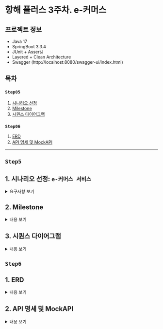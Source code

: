# 항해 플러스 3주차. e-커머스

## 프로젝트 정보
- Java 17
- SpringBoot 3.3.4
- JUnit + AssertJ
- Layered + Clean Architecture
- Swagger (http://localhost:8080/swagger-ui/index.html)

## 목차

### `Step05`
1. [시나리오 선정](#1-시나리오-선정-e-커머스-서비스)
2. [Milestone](#2-Milestone)
3. [시퀀스 다이어그램](#3-시퀀스-다이어그램)

### `Step06`
1. [ERD](#1-erd)
2. [API 명세 및 MockAPI](#2-api-명세-및-mockapi)

---

## `Step5`
## 1. 시나리오 선정: `e-커머스 서비스`
<details>
<summary>요구사항 보기</summary>

### Description
- `e-커머스 상품 주문 서비스`를 구현해 봅니다.
- 상품 주문에 필요한 메뉴 정보들을 구성하고 조회가 가능해야 합니다.
- 사용자는 상품을 여러개 선택해 주문할 수 있고, 미리 충전한 잔액을 이용합니다.
- 상품 주문 내역을 통해 판매량이 가장 높은 상품을 추천합니다.

### Requirements
- 아래 4가지 API 를 구현합니다.
    - 잔액 충전 / 조회 API
    - 상품 조회 API
    - 주문 / 결제 API
    - 인기 판매 상품 조회 API
- 각 기능 및 제약사항에 대해 단위 테스트를 반드시 하나 이상 작성하도록 합니다.
- 다수의 인스턴스로 어플리케이션이 동작하더라도 기능에 문제가 없도록 작성하도록 합니다.
- `동시성 이슈`를 고려하여 구현합니다.
- 재고 관리에 문제 없도록 구현합니다.

### API Specs

`기본 과제`

1️⃣ `주요` 잔액 충전 / 조회 API
- 결제에 사용될 금액을 충전하는 API 를 작성합니다.
- 사용자 식별자 및 충전할 금액을 받아 잔액을 충전합니다.
- 사용자 식별자를 통해 해당 사용자의 잔액을 조회합니다.

2️⃣ `기본` 상품 조회 API
- 상품 정보(ID, 이름, 가격, 잔여수량)을 조회하는 API 를 작성합니다.
- 조회 시점의 상품별 잔여수량이 정확하면 좋습니다.

3️⃣ `주요` 주문 / 결제 API
- 사용자 식별자와 (상품 ID, 수량) 목록을 입력받아 주문하고 결제를 수행하는 API 를 작성합니다.
- 결제는 기 충전된 잔액을 기반으로 수행하며 성공할 시 잔액을 차감해야 합니다.
- 데이터 분석을 위해 결제 성공 시에 실시간으로 주문 정보를 데이터 플랫폼에 전송해야 합니다.
  - 데이터 플랫폼이 어플리케이션 `외부` 라는 가정만 지켜 작업해 주시면 됩니다.
  - 데이터 플랫폼으로의 전송 기능은 Mock API, Fake Module 등 다양한 방법으로 접근해 봅니다.

4️⃣ `기본` 상위 상품 조회 API
- 최근 3일간 가장 많이 팔린 상위 5개 상품 정보를 제공하는 API 를 작성합니다.
- 통계 정보를 다루기 위한 기술적 고민을 충분히 해보도록 합니다.

`심화 과제`

5️⃣ `심화` 장바구니 기능
- 사용자는 구매 이전에 관심 있는 상품들을 장바구니에 적재할 수 있습니다.
- 이 기능을 제공하기 위해 `장바구니에 상품 추가/삭제` API 와 `장바구니 조회` API 가 필요합니다.
- 위 두 기능을 제공하기 위해 어떤 요구사항의 비즈니스 로직을 설계해야 할지 고민해 봅니다.

`💡KEY POINT`

- 동시에 여러 주문이 들어올 경우, 유저의 보유 잔고에 대한 처리가 정확해야 합니다.
- 각 상품의 재고 관리가 정상적으로 이루어져 잘못된 주문이 발생하지 않도록 해야 합니다.

</details>

## 2. Milestone
<details>
<summary>내용 보기</summary>

### 1주차 (2024년 10월 05일 ~ 2024년 10월 11일)
- `주요 목표`: 프로젝트 시작 및 기본 API 설계
- `작업 내용`
  - Milestone 작성
  - 시퀀스 다이어그램 작성
  - ERD 작성
  - API 명세 및 MockAPI 작성

### 2주차 (2024년 10월 12일 ~ 2024년 10월 18일)
- `주요 목표`: 기능 구현
- `작업 내용`
  - 잔액 충전 / 조회 API 구현
  - 상품 조회 API / 상위 상품 조회 API 구현
  - 주문 / 결제 API 구현
  - 장바구니 기능 구현

### 3주차 (2024년 10월 19일 ~ 2024년 10월 25일)
- `주요 목표`: 기능 고도화 및 리팩토링
- `작업 내용`
  - 코드 리팩토링 및 최적화
  - 예외 처리 강화
  - 통합 테스트 작성

</details>

## 3. 시퀀스 다이어그램
<details>
<summary>내용 보기</summary>

### Ver.1주차 (2024년 10월 05일 ~ 2024년 10월 11일)
- 클라이언트, 도메인 모듈, 데이터 플랫폼을 기본 구조로 시퀀스 다이어그램을 작성 
- 추후 과제 요구사항에 맞춰 점차 고도화 예정
- Mermaid 로딩 문제로 인한 다이어그램 통합

```mermaid
sequenceDiagram
  participant 클라이언트
  participant 유저
  participant 상품
  participant 주문
  participant 결제
  participant 장바구니
  participant 데이터 플랫폼
  
  Note left of 클라이언트: 1. 잔액 조회 API
  클라이언트->>+유저: 잔액 조회 요청
  유저->>+데이터 플랫폼: 잔액 정보 조회
  데이터 플랫폼-->>-유저: 잔액 정보 반환
  유저-->>-클라이언트: 잔액 정보 응답

  Note left of 클라이언트: 2. 잔액 충전 API
  클라이언트->>+유저: 잔액 충전 요청
  유저->>+데이터 플랫폼: 잔액 업데이트 (충전)
  데이터 플랫폼-->>-유저: 잔액 업데이트 완료
  유저-->>-클라이언트: 잔액 충전 완료 응답

  Note left of 클라이언트: 3. 상품 조회 API
  클라이언트->>+상품: 상품 조회 요청
  상품->>+데이터 플랫폼: 상품 정보 조회
  데이터 플랫폼-->>-상품: 상품 정보 반환
  상품-->>-클라이언트: 상품 정보 반환

  Note left of 클라이언트: 4. 상위 상품 조회 API
  클라이언트->>+상품: 상위 상품 조회 요청
  상품->>+주문: 최근 3일간 인기 상위 상품 조회 요청
  주문->>+데이터 플랫폼: 최근 3일간 인기 상위 상품 정보 조회
  데이터 플랫폼-->>-주문: 최근 3일간 인기 상위 상품 정보 반환
  주문-->>-상품: 최근 3일간 인기 상위 상품 정보 반환
  상품->>+데이터 플랫폼: 인기 상위 상품 재고 정보 조회
  데이터 플랫폼-->>-상품: 인기 상위 상품 재고 정보 반환
  상품-->>-클라이언트: 상위 상품 정보 응답

  Note left of 클라이언트: 5. 주문 API
  클라이언트->>+주문: 주문 요청
  주문->>+상품: 주문 상품 조회 요청
  상품->>+데이터 플랫폼: 주문 상품 정보 조회
  데이터 플랫폼-->>-상품: 주문 상품 정보 반환
  상품-->>-주문: 주문 상품 정보 반환
  opt 재고가 부족한 경우
    주문-->>클라이언트: 주문 실패 응답
  end
  주문->>+상품: 상품 재고 차감 요청
  상품->>+데이터 플랫폼: 상품 재고 업데이트 (차감)
  데이터 플랫폼-->>-상품: 상품 재고 업데이트 완료
  상품-->>-주문: 상품 재고 업데이트 완료
  주문->>+데이터 플랫폼: 주문 정보 저장 (상태: 결제 대기)
  데이터 플랫폼-->>-주문: 주문 정보 저장 완료
  주문-->>-클라이언트: 주문 완료 응답

  Note left of 클라이언트: 6. 결제 API
  클라이언트->>+결제: 결제 요청
  결제->>+주문: 주문 정보 조회 요청
  주문->>+데이터 플랫폼: 주문 정보 조회
  데이터 플랫폼-->>-주문: 주문 정보 반환
  주문-->>-결제: 주문 정보 반환
  결제->>+유저: 잔액 차감 요청
  opt 잔액이 부족한 경우
    유저-->>클라이언트: 결제 실패 응답
  end
  유저->>+데이터 플랫폼: 잔액 업데이트 (차감)
  데이터 플랫폼-->>-유저: 잔액 업데이트 완료
  유저-->>-결제: 잔액 업데이트 완료
  결제->>+주문: 주문 정보 업데이트 요청
  주문->>+데이터 플랫폼: 주문 정보 업데이트 (상태: 결제 완료)
  데이터 플랫폼-->>-주문: 주문 정보 업데이트 완료
  주문-->>-결제: 주문 정보 업데이트 완료
  결제-->>-클라이언트: 결제 완료 응답

  Note left of 클라이언트: 7. 장바구니 목록 조회
  클라이언트->>+장바구니: 장바구니 목록 조회 요청
  장바구니->>+데이터 플랫폼: 장바구니 목록 정보 조회
  데이터 플랫폼-->>-장바구니: 장바구니 목록 정보 반환
  장바구니->>+상품: 장바구니 상품 조회 요청
  상품->>+데이터 플랫폼: 장바구니 상품 정보 조회
  데이터 플랫폼-->>-상품: 장바구니 상품 정보 반환
  상품-->>-장바구니: 장바구니 상품 정보 반환
  장바구니-->>-클라이언트: 장바구니 목록 정보 응답

  Note left of 클라이언트: 8. 장바구니 추가
  클라이언트->>+장바구니: 장바구니 추가 요청
  장바구니->>+상품: 추가 상품 조회 요청
  상품->>+데이터 플랫폼: 추가 상품 정보 조회
  데이터 플랫폼-->>-상품: 추가 상품 정보 반환
  상품-->>-장바구니: 추가 상품 정보 반환
  opt 재고가 부족한 경우
    장바구니-->>클라이언트: 장바구니 추가 실패 응답
  end
  장바구니->>+데이터 플랫폼: 장바구니 정보 저장 (추가)
  데이터 플랫폼-->>-장바구니: 장바구니 정보 저장 완료
  장바구니-->>-클라이언트: 장바구니 추가 완료 응답

  Note left of 클라이언트: 9. 장바구니 제거
  클라이언트->>+장바구니: 장바구니 제거 요청
  장바구니->>+데이터 플랫폼: 장바구니 정보 삭제 (제거)
  데이터 플랫폼-->>-장바구니: 장바구니 정보 삭제 완료
  장바구니-->>-클라이언트: 장바구니 제거 완료 응답
```
</details>

## `Step6`

## 1. ERD

<details>
<summary>내용 보기</summary>
</details>

## 2. API 명세 및 MockAPI

<details>
<summary>내용 보기</summary>
</details>